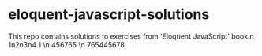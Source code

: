 # eloquent-javascript-solutions

This repo contains solutions to exercises from 'Eloquent JavaScript' book.n 1n2n3n4
1 \n 456765 \n 765445678
